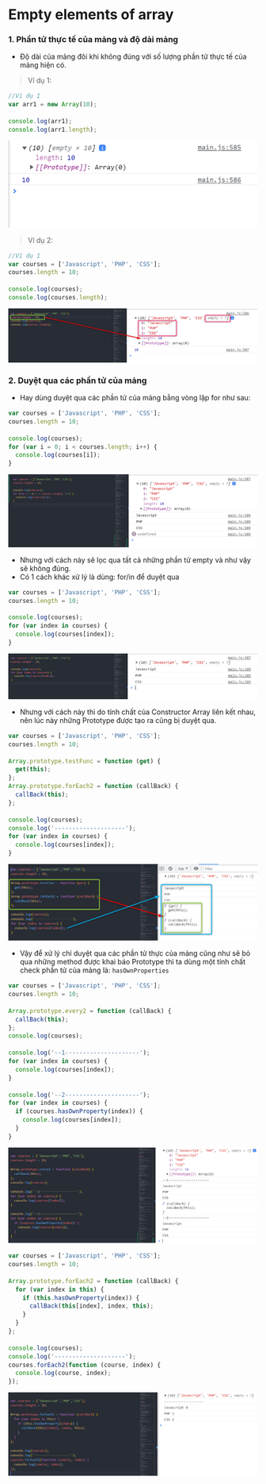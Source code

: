 # Empty elements of array

### 1. Phần tử thực tế của mảng và độ dài mảng

- Độ dài của mảng đôi khi không đúng với số lượng phần tử thực tế của mảng hiện có.

> Ví dụ 1:

```js
//Ví dụ 1
var arr1 = new Array(10);

console.log(arr1);
console.log(arr1.length);
```

![vidu01](./images/001.png 'vidu01')

> Ví dụ 2:

```js
//Ví dụ 1
var courses = ['Javascript', 'PHP', 'CSS'];
courses.length = 10;

console.log(courses);
console.log(courses.length);
```

![vidu02](./images/002.png 'vidu02')

### 2. Duyệt qua các phần tử của mảng

- Hay dùng duyệt qua các phần tử của mảng bằng vòng lặp for như sau:

```js
var courses = ['Javascript', 'PHP', 'CSS'];
courses.length = 10;

console.log(courses);
for (var i = 0; i < courses.length; i++) {
  console.log(courses[i]);
}
```

![vidu03](./images/003.png 'vidu03')

- Nhưng với cách này sẽ lọc qua tất cả những phần tử empty và như vậy sẽ không đúng.
- Có 1 cách khác xử lý là dùng: for/in để duyệt qua

```js
var courses = ['Javascript', 'PHP', 'CSS'];
courses.length = 10;

console.log(courses);
for (var index in courses) {
  console.log(courses[index]);
}
```

![vidu04](./images/004.png 'vidu04')

- Nhưng với cách này thì do tính chất của Constructor Array liên kết nhau, nên lúc này những Prototype được tạo ra cũng bị duyệt qua.

```js
var courses = ['Javascript', 'PHP', 'CSS'];
courses.length = 10;

Array.prototype.testFunc = function (get) {
  get(this);
};
Array.prototype.forEach2 = function (callBack) {
  callBack(this);
};

console.log(courses);
console.log('--------------------');
for (var index in courses) {
  console.log(courses[index]);
}
```

![vidu05](./images/005.png 'vidu05')

- Vậy để xử lý chỉ duyệt qua các phần tử thực của mảng cũng như sẽ bỏ qua những method được khai báo Prototype thì ta dùng một tính chất check phần tử của mảng là: `hasOwnProperties`

```js
var courses = ['Javascript', 'PHP', 'CSS'];
courses.length = 10;

Array.prototype.every2 = function (callBack) {
  callBack(this);
};
console.log(courses);

console.log('--1---------------------');
for (var index in courses) {
  console.log(courses[index]);
}

console.log('--2---------------------');
for (var index in courses) {
  if (courses.hasOwnProperty(index)) {
    console.log(courses[index]);
  }
}
```

![vidu07](./images/007.png 'vidu07')

```js
var courses = ['Javascript', 'PHP', 'CSS'];
courses.length = 10;

Array.prototype.forEach2 = function (callBack) {
  for (var index in this) {
    if (this.hasOwnProperty(index)) {
      callBack(this[index], index, this);
    }
  }
};

console.log(courses);
console.log('--------------------');
courses.forEach2(function (course, index) {
  console.log(course, index);
});
```

![vidu06](./images/006.png 'vidu06')
